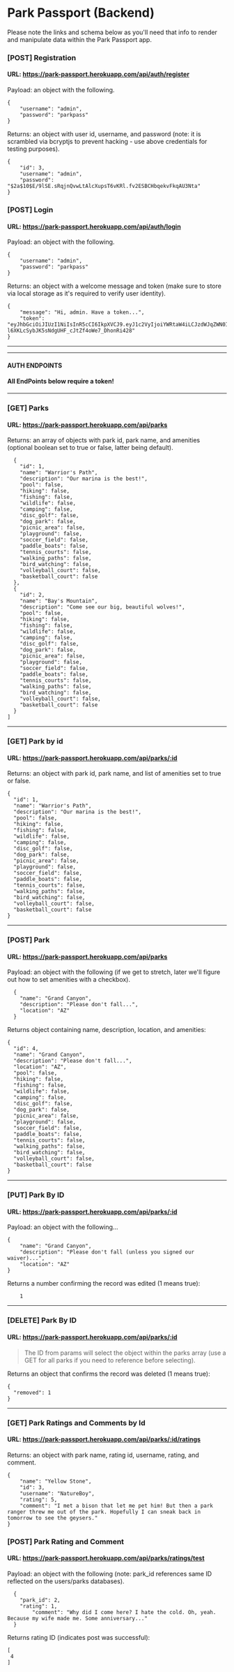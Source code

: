 # Park Passport (Backend)

Please note the links and schema below as you'll need that info to render and manipulate data within the Park Passport app.

### [POST] Registration

#### URL: https://park-passport.herokuapp.com/api/auth/register

Payload: an object with the following.
```
{
	"username": "admin",
	"password": "parkpass"
}
```

Returns: an object with user id, username, and password (note: it is scrambled via bcryptjs to prevent hacking - use above credentials for testing purposes).

```
{
    "id": 3,
    "username": "admin",
    "password": "$2a$10$E/9lSE.sRqjnQvwLtAlcXupsT6vKRl.fv2ESBCHbqekvFkqAU3Nta"
}
```
### [POST] Login

#### URL: https://park-passport.herokuapp.com/api/auth/login

Payload: an object with the following.
```
{
	"username": "admin",
	"password": "parkpass"
}
```

Returns: an object with a welcome message and token (make sure to store via local storage as it's required to verify user identity).

```
{
    "message": "Hi, admin. Have a token...",
    "token": "eyJhbGciOiJIUzI1NiIsInR5cCI6IkpXVCJ9.eyJ1c2VyIjoiYWRtaW4iLCJzdWJqZWN0IjozLCJpYXQiOjE1NzE2OTQxMDQsImV4cCI6MTU3MTc4MDUwNH0.RP-l6XKLcSybJK5sNdgUHF_cJtZf4oWe7_DhonRi428"
}
```
---
___

#### AUTH ENDPOINTS
#### All EndPoints below require a token!
---
### [GET] Parks

#### URL: https://park-passport.herokuapp.com/api/parks

Returns: an array of objects with park id, park name, and amenities (optional boolean set to true or false, latter being default). 

```[
  {
    "id": 1,
    "name": "Warrior's Path",
    "description": "Our marina is the best!",
    "pool": false,
    "hiking": false,
    "fishing": false,
    "wildlife": false,
    "camping": false,
    "disc_golf": false,
    "dog_park": false,
    "picnic_area": false,
    "playground": false,
    "soccer_field": false,
    "paddle_boats": false,
    "tennis_courts": false,
    "walking_paths": false,
    "bird_watching": false,
    "volleyball_court": false,
    "basketball_court": false
  },
  {
    "id": 2,
    "name": "Bay's Mountain",
    "description": "Come see our big, beautiful wolves!",
    "pool": false,
    "hiking": false,
    "fishing": false,
    "wildlife": false,
    "camping": false,
    "disc_golf": false,
    "dog_park": false,
    "picnic_area": false,
    "playground": false,
    "soccer_field": false,
    "paddle_boats": false,
    "tennis_courts": false,
    "walking_paths": false,
    "bird_watching": false,
    "volleyball_court": false,
    "basketball_court": false
  }
]
```
---
### [GET] Park by id

#### URL: https://park-passport.herokuapp.com/api/parks/:id

Returns: an object with park id, park name, and list of amenities set to true or false.

```
{
  "id": 1,
  "name": "Warrior's Path",
  "description": "Our marina is the best!",
  "pool": false,
  "hiking": false,
  "fishing": false,
  "wildlife": false,
  "camping": false,
  "disc_golf": false,
  "dog_park": false,
  "picnic_area": false,
  "playground": false,
  "soccer_field": false,
  "paddle_boats": false,
  "tennis_courts": false,
  "walking_paths": false,
  "bird_watching": false,
  "volleyball_court": false,
  "basketball_court": false
}
```
---

### [POST] Park

#### URL: https://park-passport.herokuapp.com/api/parks
Payload: an object with the following (if we get to stretch, later we'll figure out how to set amenities with a checkbox).
```
  {
	"name": "Grand Canyon",
	"description": "Please don't fall...",
	"location": "AZ"
  }
```

Returns object containing name, description, location, and amenities: 

```
{
  "id": 4,
  "name": "Grand Canyon",
  "description": "Please don't fall...",
  "location": "AZ",
  "pool": false,
  "hiking": false,
  "fishing": false,
  "wildlife": false,
  "camping": false,
  "disc_golf": false,
  "dog_park": false,
  "picnic_area": false,
  "playground": false,
  "soccer_field": false,
  "paddle_boats": false,
  "tennis_courts": false,
  "walking_paths": false,
  "bird_watching": false,
  "volleyball_court": false,
  "basketball_court": false
}
```
---
### [PUT] Park By ID

#### URL: https://park-passport.herokuapp.com/api/parks/:id
Payload: an object with the following...
```
{
	"name": "Grand Canyon",
	"description": "Please don't fall (unless you signed our waiver)...",
	"location": "AZ"
}
```

Returns a number confirming the record was edited (1 means true):

```
    1
```
---
### [DELETE] Park By ID

#### URL: https://park-passport.herokuapp.com/api/parks/:id
> The ID from params will select the object within the parks array (use a GET for all parks if you need to reference before selecting).

Returns an object that confirms the record was deleted (1 means true):

```
{
  "removed": 1
}
```

---

### [GET] Park Ratings and Comments by Id

#### URL: https://park-passport.herokuapp.com/api/parks/:id/ratings

Returns: an object with park name, rating id, username, rating, and comment.

```
{
    "name": "Yellow Stone",
    "id": 3,
    "username": "NatureBoy",
    "rating": 5,
    "comment": "I met a bison that let me pet him! But then a park ranger threw me out of the park. Hopefully I can sneak back in tomorrow to see the geysers."
}
```

### [POST] Park Rating and Comment

#### URL: https://park-passport.herokuapp.com/api/parks/ratings/test

Payload: an object with the following (note: park_id references same ID reflected on the users/parks databases).
```
  {
	"park_id": 2,
	"rating": 1,
        "comment": "Why did I come here? I hate the cold. Oh, yeah. Because my wife made me. Some anniversary..."
  }
```

Returns rating ID (indicates post was successful):

```
[
 4
]
```
